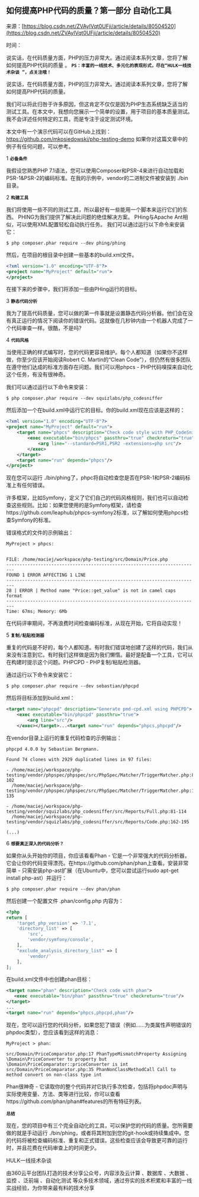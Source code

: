 ## 如何提高PHP代码的质量？第一部分 自动化工具

来源：[https://blog.csdn.net/ZVAyIVqt0UFji/article/details/80504520](https://blog.csdn.net/ZVAyIVqt0UFji/article/details/80504520)

时间：

说实话，在代码质量方面，PHP的压力非常大。通过阅读本系列文章，您将了解如何提高PHP代码的质量 。
 **`PS：丰富的一线技术、多元化的表现形式，尽在“HULK一线技术杂谈 ”，点关注哦！`** 

说实话，在代码质量方面，PHP的压力非常大。通过阅读本系列文章，您将了解如何提高PHP代码的质量。

我们可以将此归咎于许多原因，但这肯定不仅仅是因为PHP生态系统缺乏适当的测试工具。在本文中，我想向您展示一个简单的设置，用于项目的基本质量测试。 我不会详述任何特定的工具，而是专注于设定测试环境。

本文中有一个演示代码可以在GitHub上找到：https://github.com/mkosiedowski/php-testing-demo 如果你对这篇文章中的例子有任何问题，可以参考。

1 **`必备条件`** 

我假设您熟悉PHP 7.1语法，您可以使用Composer和PSR-4来进行自动加载和PSR-1&PSR-2的编码标准。在我的示例中，vendor的二进制文件被安装到 ./bin 目录。

2 **`构建工具`** 

我们将使用一些不同的测试工具，所以最好有一些能用一个脚本来运行它们的东西。 PHING为我们提供了解决此问题的绝佳解决方案。 PHing与Apache Ant相似，可以使用XML配置轻松自动执行任务。 我们可以通过运行以下命令来安装它：

```
$ php composer.phar require --dev phing/phing
```

然后，在项目的根目录中创建一些基本的build.xml文件。

```xml
<?xml version="1.0" encoding="UTF-8"?>
<project name="MyProject" default="run">
</project>
```

在接下来的步骤中，我们将添加一些由PHing运行的目标。

3 **`静态代码分析`** 

我为了提高代码质量，您可以做的第一件事就是设置静态代码分析器。他们会在没有真正运行的情况下阅读你的错误代码。这就像在几秒钟内由一个机器人完成了一个代码审查一样。很酷，不是吗?

4 **`代码风格`** 

当使用正确的样式编写时，您的代码更容易维护。每个人都知道（如果你不这样做，你至少应该开始阅读Robert C. Martin的“Clean Code”），但仍然有很多团队在遵守他们达成的标准方面存在问题。我们可以用phpcs - PHP代码嗅探来自动化这个任务，有没有很神奇。

我们可以通过运行以下命令来安装：

```
$ php composer.phar require --dev squizlabs/php_codesniffer
```

然后添加一个在build.xml中运行它的目标。你的build.xml现在应该是这样的：

```xml
<?xml version="1.0" encoding="UTF-8"?>
<project name="MyProject" default="run">
    <target name="phpcs" description="Check code style with PHP_CodeSniffer">
        <exec executable="bin/phpcs" passthru="true" checkreturn="true">
            <arg line="--standard=PSR1,PSR2 -extensions=php src"/>
        </exec>
    </target>
    <target name="run" depends="phpcs"/>
</project>

```

现在您可以运行 ./bin/phing了，phpc将自动检查您是否在PSR-1和PSR-2编码标准上有任何错误。

许多框架，比如Symfony，定义了它们自己的代码风格规则，我们也可以自动检查这些规则。比如：如果您使用的是Symfony框架，请检查https://github.com/leaphub/phpcs-symfony2标准，以了解如何使用phpcs检查Symfony的标准。

错误格式的文件的示例输出：

```
MyProject > phpcs:


FILE: /home/maciej/workspace/php-testing/src/Domain/Price.php
-------------------------------------------------------------------------
FOUND 1 ERROR AFFECTING 1 LINE
-------------------------------------------------------------------------
28 | ERROR | Method name "Price::get_value" is not in camel caps format
-------------------------------------------------------------------------
Time: 67ms; Memory: 6Mb

```

在代码评审期间，不再浪费时间检查编码标准，从现在开始，它将自动实现！

5 **`复制/粘贴检测器`** 

重复的代码是不好的，每个人都知道。有时我们错误地创建了这样的代码，我们从来没有注意到它。有时我们这样做是因为我们懒惰。最好是配备一个工具，它可以在构建时提示这个问题。PHPCPD - PHP复制/粘贴检测器。

通过运行以下命令来安装它：

```
$ php composer.phar require --dev sebastian/phpcpd
```

然后将目标添加到build.xml：

```xml
<target name="phpcpd" description="Generate pmd-cpd.xml using PHPCPD">
    <exec executable="bin/phpcpd" passthru="true">
        <arg line="src"/>
    </exec></target>...<target name="run" depends="phpcs,phpcpd"/>
```

在vendor目录上运行的重复代码检查的示例输出： 

```
phpcpd 4.0.0 by Sebastian Bergmann.
 
Found 74 clones with 2929 duplicated lines in 97 files:

- /home/maciej/workspace/php-testing/vendor/phpspec/phpspec/src/PhpSpec/Matcher/TriggerMatcher.php:81-102   
  /home/maciej/workspace/php-testing/vendor/phpspec/phpspec/src/PhpSpec/Matcher/TriggerMatcher.php:114-135

- /home/maciej/workspace/php-testing/vendor/squizlabs/php_codesniffer/src/Reports/Full.php:81-114 
  /home/maciej/workspace/php-testing/vendor/squizlabs/php_codesniffer/src/Reports/Code.php:162-195

(...)

```


6 **`想要真正深入的代码分析？`** 

如果你从头开始你的项目，你应该看看Phan - 它是一个非常强大的代码分析器，它会让你的代码变得漂亮。在https://github.com/phan/phan上查看。安装非常简单 - 只需安装php-ast扩展（在Ubuntu中，您可以尝试运行sudo apt-get install php-ast）并运行：

```
$ php composer.phar require --dev phan/phan
```

然后创建一个配置文件 .phan/config.php 内容为：

```php
<?php
return [
    'target_php_version' => '7.1',
    'directory_list' => [
        'src',
        'vendor/symfony/console',
    ],
    "exclude_analysis_directory_list" => [
        'vendor/'
    ],
];

```

在build.xml文件中也创建phan目标：

```xml
<target name="phan" description="Check code with phan">
   <exec executable="bin/phan" passthru="true" checkreturn="true"/>
</target>
...
<target name="run" depends="phpcs,phpcpd,phan"/>

```

现在，您可以运行您的代码分析，如果您犯了错误（例如……为类属性声明错误的phpdoc类型），您应该看到这样的消息：

```
MyProject > phan:

src/Domain/PriceComparator.php:17 PhanTypeMismatchProperty Assigning \Domain\PriceConverter to property but \Domain\PriceComparator::priceConverter is int
src/Domain/PriceComparator.php:35 PhanNonClassMethodCall Call to method convert on non-class type int

```

Phan很神奇 - 它读取你的整个代码并对它执行多次检查，包括将phpdoc声明与实际使用变量、方法、类等进行比较，你可以查看https://github.com/phan/phan#features的所有特征列表。

 **`总结`** 

现在，您的项目中有三个完全自动化的工具，可以保护您的代码的质量。您所需要做的就是手动运行 ./bin/phing，或者将其附加到您的git-hook或持续集成中。您的代码将被检查编码标准、重复和正式错误。这些检查应该会导致更可靠的运行时，并且花费在代码审查上的时间更少。

HULK一线技术杂谈

由360云平台团队打造的技术分享公众号，内容涉及云计算 、数据库 、大数据 、监控 、泛前端 、自动化测试 等众多技术领域，通过夯实的技术积累和丰富的一线实战经验，为你带来最有料的技术分享

